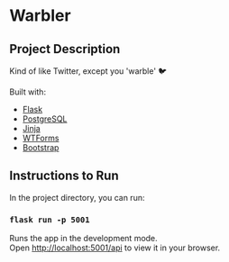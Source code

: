 # Warbler

## Project Description

Kind of like Twitter, except you 'warble' 🐦

Built with:
- [Flask](https://flask.palletsprojects.com/en/2.2.x/)
- [PostgreSQL](https://www.postgresql.org/)
- [Jinja](https://jinja.palletsprojects.com/en/3.1.x/)
- [WTForms](https://wtforms.readthedocs.io/en/3.0.x/)
- [Bootstrap](https://getbootstrap.com/)


## Instructions to Run

In the project directory, you can run:

### `flask run -p 5001`

Runs the app in the development mode.\
Open [http://localhost:5001/api](http://localhost:5001/api) to view it in your browser.
